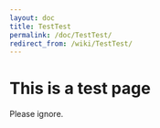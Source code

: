 ```yaml
---
layout: doc
title: TestTest
permalink: /doc/TestTest/
redirect_from: /wiki/TestTest/
---
```


This is a test page
===================

Please ignore.
